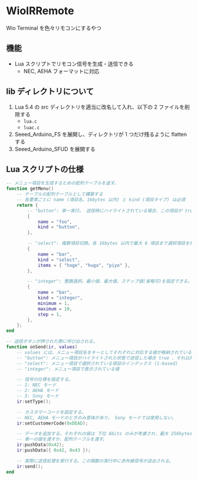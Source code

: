 # WioIRRemote
Wio Terminal を色々リモコンにするやつ

## 機能
* Lua スクリプトでリモコン信号を生成・送信できる
    - NEC, AEHA フォーマットに対応

## lib ディレクトリについて
1. Lua 5.4 の src ディレクトリを適当に改名して入れ、以下の 2 ファイルを削除する
    - `lua.c`
    - `luac.c`
2. Seeed_Arduino_FS を展開し、ディレクトリが 1 つだけ残るように flatten する
3. Seeed_Arduino_SFUD を展開する

## Lua スクリプトの仕様
```lua
-- メニュー項目を生成するための配列テーブルを返す。
function getMenu()
    -- テーブルの配列テーブルとして構築する
    -- 各要素ごとに name (項目名、16bytes 以内) と kind (項目タイプ) は必須
    return {
        -- "button": 単一実行。 送信時にハイライトされている場合、この項目が true になる。
        {
            name = "foo",
            kind = "button",
        },

        -- "select": 複数項目切換。各 16bytes 以内で最大 8 項目まで選択項目を用意できる。
        {
            name = "bar",
            kind = "select",
            items = { "hoge", "huga", "piyo" },
        },

        -- "integer": 整数選択。最小値、最大値、ステップ値(省略可)を設定できる。
        {
            name = "bar",
            kind = "integer",
            minimum = 1,
            maximum = 10,
            step = 1,
        },
    };
end

-- 送信ボタンが押された際に呼び出される。
function onSend(ir, values)
    -- values には、メニュー項目名をキーとしてそれぞれに対応する値が格納されている。
    -- "button": メニュー項目がハイライトされた状態で送信した場合 true 、それ以外では false
    -- "select": メニュー項目で選択されている項目のインデックス (1-based)
    -- "integer": メニュー項目で表示されている値

    -- 信号の仕様を設定する。
    -- 1: NEC モード
    -- 2: AEHA モード
    -- 3: Sony モード
    ir:setType();

    -- カスタマーコードを設定する。
    -- NEC, AEHA モードのときのみ意味があり、 Sony モードでは使用しない。
    ir:setCustomerCode(0xDEAD);

    -- データを追加する。それぞれの値は 下位 8bits のみが考慮され、最大 256bytes まで蓄積される。
    -- 単一の値を渡すか、配列テーブルを渡す。
    ir:pushData(0x42);
    ir:pushData({ 0x42, 0x43 });

    -- 実際に送信処理を実行する。この関数の実行中に赤外線信号が送出される。
    ir:send();
end
```

